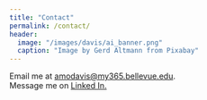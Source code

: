 ```yaml
---
title: "Contact"
permalink: /contact/
header:
  image: "/images/davis/ai_banner.png"
  caption: "Image by Gerd Altmann from Pixabay"
---
```


Email me at <a href="mailto:amodavis@my365.bellevue.edu">amodavis@my365.bellevue.edu.</a>
<br>
Message me on <a href="https://www.linkedin.com/in/amie-davis-3169a7b3">Linked In.</a>
